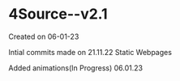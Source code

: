 # 4Source--v2.1 
Created on 06-01-23

Intial commits made on 21.11.22
Static Webpages

Added animations(In Progress)
06.01.23
